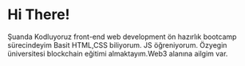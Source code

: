 # Hi There!

Şuanda Kodluyoruz front-end web development ön hazırlık bootcamp sürecindeyim
Basit HTML,CSS biliyorum. JS öğreniyorum.
Özyegin üniversitesi blockchain eğitimi almaktayım.Web3 alanına ailgim var.
